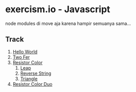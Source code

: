 # exercism.io - Javascript

node modules di move aja karena hampir semuanya sama...

## Track

1. [Hello World]()
2. [Two Fer]()
3. [Resistor Color]()
    1. [Leap]()
    2. [Reverse String]()
    3. [Triangle]()
4. [Resistor Color Duo]()
